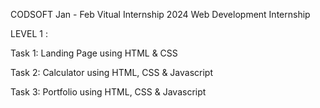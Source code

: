 CODSOFT Jan - Feb Vitual Internship 2024
Web Development Internship

LEVEL 1 :

Task 1: Landing Page using HTML & CSS

Task 2: Calculator using HTML, CSS & Javascript

Task 3: Portfolio using HTML, CSS & Javascript
